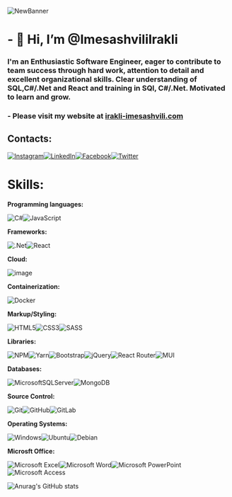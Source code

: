 
![NewBanner](https://user-images.githubusercontent.com/77686006/201490999-7d6ae69d-074a-41ec-91c9-fe1790d4a6a7.jpg)

# - 👋 Hi, I’m @ImesashviliIrakli

### I'm an Enthusiastic Software Engineer, eager to contribute to team success through hard work, attention to detail and excellent organizational skills. Clear understanding of SQL,C#/.Net and React and training in SQl, C#/.Net. Motivated to learn and grow.

### - Please visit my website at <a href="https://www.irakli-imesashvili.com">irakli-imesashvili.com</a>

## Contacts:

<a href="https://www.instagram.com/imesashvili_irakli/">![Instagram](https://img.shields.io/badge/Instagram-%23E4405F.svg?style=for-the-badge&logo=Instagram&logoColor=white)</a><a href="https://www.linkedin.com/in/irakli-imesashvili/">![LinkedIn](https://img.shields.io/badge/linkedin-%230077B5.svg?style=for-the-badge&logo=linkedin&logoColor=white)</a><a href="https://www.facebook.com/irakli.imesashvili">![Facebook](https://img.shields.io/badge/Facebook-%231877F2.svg?style=for-the-badge&logo=Facebook&logoColor=white)</a><a href="https://twitter.com/IImesashvili">![Twitter](https://img.shields.io/badge/Twitter-%231DA1F2.svg?style=for-the-badge&logo=Twitter&logoColor=white)</a>

<a></a>

<a></a>

# **Skills:**

**Programming languages:**

![C#](https://img.shields.io/badge/c%23-%23239120.svg?style=for-the-badge&logo=c-sharp&logoColor=white)![JavaScript](https://img.shields.io/badge/javascript-%23323330.svg?style=for-the-badge&logo=javascript&logoColor=%23F7DF1E)

**Frameworks:**

![.Net](https://img.shields.io/badge/.NET-5C2D91?style=for-the-badge&logo=.net&logoColor=white)![React](https://img.shields.io/badge/react-%2320232a.svg?style=for-the-badge&logo=react&logoColor=%2361DAFB)

**Cloud:**

![image](https://user-images.githubusercontent.com/77686006/199956247-5a1f2bc6-afe0-4fc7-8edc-cf8f535e6c5d.png)

**Containerization:**

![Docker](https://img.shields.io/badge/docker-%230db7ed.svg?style=for-the-badge&logo=docker&logoColor=white)

**Markup/Styling:**

![HTML5](https://img.shields.io/badge/html5-%23E34F26.svg?style=for-the-badge&logo=html5&logoColor=white)![CSS3](https://img.shields.io/badge/css3-%231572B6.svg?style=for-the-badge&logo=css3&logoColor=white)![SASS](https://img.shields.io/badge/SASS-hotpink.svg?style=for-the-badge&logo=SASS&logoColor=white)

**Libraries:**

![NPM](https://img.shields.io/badge/NPM-%23000000.svg?style=for-the-badge&logo=npm&logoColor=white)![Yarn](https://img.shields.io/badge/yarn-%232C8EBB.svg?style=for-the-badge&logo=yarn&logoColor=white)![Bootstrap](https://img.shields.io/badge/bootstrap-%23563D7C.svg?style=for-the-badge&logo=bootstrap&logoColor=white)![jQuery](https://img.shields.io/badge/jquery-%230769AD.svg?style=for-the-badge&logo=jquery&logoColor=white)![React Router](https://img.shields.io/badge/React_Router-CA4245?style=for-the-badge&logo=react-router&logoColor=white)![MUI](https://img.shields.io/badge/MUI-%230081CB.svg?style=for-the-badge&logo=mui&logoColor=white)

**Databases:**

![MicrosoftSQLServer](https://img.shields.io/badge/Microsoft%20SQL%20Sever-CC2927?style=for-the-badge&logo=microsoft%20sql%20server&logoColor=white)![MongoDB](https://img.shields.io/badge/MongoDB-%234ea94b.svg?style=for-the-badge&logo=mongodb&logoColor=white)

**Source Control:**

![Git](https://img.shields.io/badge/git-%23F05033.svg?style=for-the-badge&logo=git&logoColor=white)![GitHub](https://img.shields.io/badge/github-%23121011.svg?style=for-the-badge&logo=github&logoColor=white)![GitLab](https://img.shields.io/badge/gitlab-%23181717.svg?style=for-the-badge&logo=gitlab&logoColor=white)

**Operating Systems:**

![Windows](https://img.shields.io/badge/Windows-0078D6?style=for-the-badge&logo=windows&logoColor=white)![Ubuntu](https://img.shields.io/badge/Ubuntu-E95420?style=for-the-badge&logo=ubuntu&logoColor=white)![Debian](https://img.shields.io/badge/Debian-D70A53?style=for-the-badge&logo=debian&logoColor=white)

**Microsft Office:**

![Microsoft Excel](https://img.shields.io/badge/Microsoft_Excel-217346?style=for-the-badge&logo=microsoft-excel&logoColor=white)![Microsoft Word](https://img.shields.io/badge/Microsoft_Word-2B579A?style=for-the-badge&logo=microsoft-word&logoColor=white)![Microsoft PowerPoint](https://img.shields.io/badge/Microsoft_PowerPoint-B7472A?style=for-the-badge&logo=microsoft-powerpoint&logoColor=white)![Microsoft Access](https://img.shields.io/badge/Microsoft_Access-A4373A?style=for-the-badge&logo=microsoft-access&logoColor=white)


![Anurag's GitHub stats](https://github-readme-stats.vercel.app/api?username=ImesashviliIrakli&show_icons=true&theme=radical)


